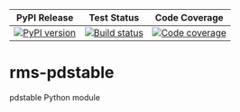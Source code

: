 | PyPI Release | Test Status | Code Coverage |
| ------------ | ----------- | ------------- |
| [![PyPI version](https://badge.fury.io/py/rms-pdstable.svg)](https://badge.fury.io/py/rms-pdstable) | [![Build status](https://img.shields.io/github/actions/workflow/status/SETI/rms-pdstable/run-tests.yml?branch=main)](https://github.com/SETI/rms-pdstable/actions) | [![Code coverage](https://img.shields.io/codecov/c/github/SETI/rms-pdstable/main?logo=codecov)](https://codecov.io/gh/SETI/rms-pdstable) |

# rms-pdstable
pdstable Python module
